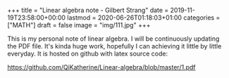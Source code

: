 +++
title = "Linear algebra note - Gilbert Strang"
date = 2019-11-19T23:58:00+00:00
lastmod = 2020-06-26T01:18:03+01:00
categories = ["MATH"]
draft = false
image = "img/111.jpg"
+++

This is my personal note of linear algebra. I will be continuously updating the
PDF file. It's kinda huge work, hopefully I can achieving it little by little
everyday. It is hosted on github with latex source code:

<https://github.com/QiKatherine/Linear-algebra/blob/master/1.pdf>
